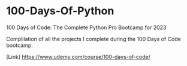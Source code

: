 # 100-Days-Of-Python
100 Days of Code: The Complete Python Pro Bootcamp for 2023

Complilation of all the projects I complete during the 100 Days of Code bootcamp.

[Link] https://www.udemy.com/course/100-days-of-code/
